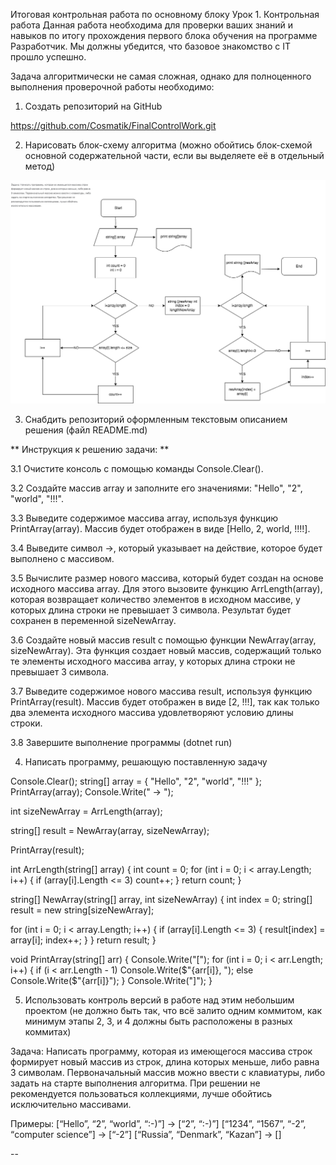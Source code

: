 Итоговая контрольная работа по основному блоку
Урок 1. Контрольная работа
Данная работа необходима для проверки ваших знаний и навыков по итогу прохождения первого блока обучения на программе Разработчик. Мы должны убедится, что базовое знакомство с IT прошло успешно.

Задача алгоритмически не самая сложная, однако для полноценного выполнения проверочной работы необходимо:

1. Создать репозиторий на GitHub

https://github.com/Cosmatik/FinalControlWork.git


2. Нарисовать блок-схему алгоритма (можно обойтись блок-схемой основной содержательной части, если вы выделяете её в отдельный метод)

![Блок-схема к задаче](Finalcontrolwork_Block_Schema.png)

 

3. Снабдить репозиторий оформленным текстовым описанием решения (файл README.md)

** Инструкция к решению задачи: **

3.1 Очистите консоль с помощью команды Console.Clear().

3.2 Создайте массив array и заполните его значениями: "Hello", "2", "world", "!!!".

3.3 Выведите содержимое массива array, используя функцию PrintArray(array). Массив будет отображен в виде [Hello, 2, world, !!!!].

3.4 Выведите символ ->, который указывает на действие, которое будет выполнено с массивом.

3.5 Вычислите размер нового массива, который будет создан на основе исходного массива array. Для этого вызовите функцию ArrLength(array), которая возвращает количество элементов в исходном массиве, у которых длина строки не превышает 3 символа. Результат будет сохранен в переменной sizeNewArray.

3.6 Создайте новый массив result с помощью функции NewArray(array, sizeNewArray). Эта функция создает новый массив, содержащий только те элементы исходного массива array, у которых длина строки не превышает 3 символа.

3.7 Выведите содержимое нового массива result, используя функцию PrintArray(result). Массив будет отображен в виде [2, !!!], так как только два элемента исходного массива удовлетворяют условию длины строки.

3.8 Завершите выполнение программы (dotnet run)



4. Написать программу, решающую поставленную задачу


Console.Clear();
string[] array = { "Hello", "2", "world", "!!!" };
PrintArray(array);
Console.Write(" -> ");

int sizeNewArray = ArrLength(array);

string[] result = NewArray(array, sizeNewArray);

PrintArray(result);

int ArrLength(string[] array)
{
  int count = 0;
  for (int i = 0; i < array.Length; i++)
  {
    if (array[i].Length <= 3) count++;
  }
  return count;
}

string[] NewArray(string[] array, int sizeNewArray)
{
  int index = 0;
  string[] result = new string[sizeNewArray];

  for (int i = 0; i < array.Length; i++)
  {
    if (array[i].Length <= 3)
    {
      result[index] = array[i];
      index++;
    }
  }
  return result;
}

void PrintArray(string[] arr)
{
  Console.Write("[");
  for (int i = 0; i < arr.Length; i++)
  {
    if (i < arr.Length - 1) Console.Write($"{arr[i]}, ");
    else Console.Write($"{arr[i]}");
  }
  Console.Write("]");
}


5. Использовать контроль версий в работе над этим небольшим проектом (не должно быть так, что всё залито одним коммитом, как минимум этапы 2, 3, и 4 должны быть расположены в разных коммитах)

Задача: Написать программу, которая из имеющегося массива строк формирует новый массив из строк, длина которых меньше, либо равна 3 символам. Первоначальный массив можно ввести с клавиатуры, либо задать на старте выполнения алгоритма. При решении не рекомендуется пользоваться коллекциями, лучше обойтись исключительно массивами.

Примеры:
[“Hello”, “2”, “world”, “:-)”] → [“2”, “:-)”]
[“1234”, “1567”, “-2”, “computer science”] → [“-2”]
[“Russia”, “Denmark”, “Kazan”] → []


--

